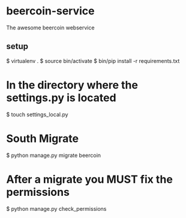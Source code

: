 beercoin-service
================

The awesome beercoin webservice


setup
-----

$ virtualenv . 
$ source bin/activate
$ bin/pip install -r requirements.txt

# In the directory where the settings.py is located
$ touch settings_local.py

# South Migrate
$ python manage.py migrate beercoin

# After a migrate you MUST fix the permissions
$ python manage.py check_permissions

